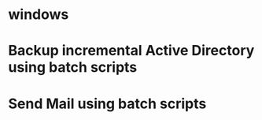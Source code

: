 # windows
# Backup incremental Active Directory using batch scripts
# Send Mail using batch scripts
